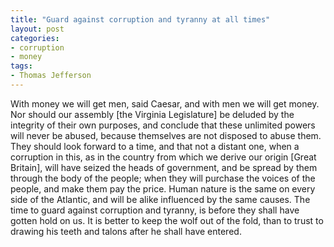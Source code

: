 ```yaml
---
title: "Guard against corruption and tyranny at all times"
layout: post
categories:
- corruption
- money
tags:
- Thomas Jefferson
---
```


With money we will get men, said Caesar, and with men we will get money. Nor should our assembly \[the Virginia Legislature\] be deluded by the integrity of their own purposes, and conclude that these unlimited powers will never be abused, because themselves are not disposed to abuse them. They should look forward to a time, and that not a distant one, when a corruption in this, as in the country from which we derive our origin \[Great Britain\], will have seized the heads of government, and be spread by them through the body of the people; when they will purchase the voices of the people, and make them pay the price. Human nature is the same on every side of the Atlantic, and will be alike influenced by the same causes. The time to guard against corruption and tyranny, is before they shall have gotten hold on us. It is better to keep the wolf out of the fold, than to trust to drawing his teeth and talons after he shall have entered.